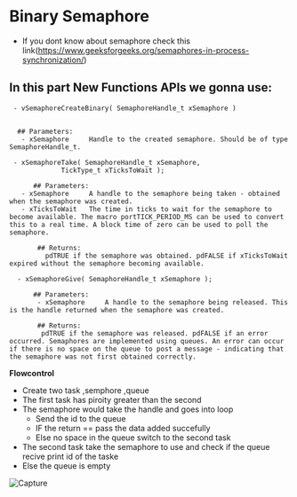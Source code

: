 # Binary Semaphore
 
 - If you dont know about semaphore check this link(https://www.geeksforgeeks.org/semaphores-in-process-synchronization/)
 
  ## In this part New Functions APIs we gonna use: 

     - vSemaphoreCreateBinary( SemaphoreHandle_t xSemaphore )


  	  ## Parameters:
	   - xSemaphore 	Handle to the created semaphore. Should be of type SemaphoreHandle_t.

     - xSemaphoreTake( SemaphoreHandle_t xSemaphore,
                 TickType_t xTicksToWait );

          ## Parameters:
	   - xSemaphore 	A handle to the semaphore being taken - obtained when the semaphore was created.
	   - xTicksToWait 	The time in ticks to wait for the semaphore to become available. The macro portTICK_PERIOD_MS can be used to convert this to a real time. A block time of zero can be used to poll the semaphore.

           ## Returns:
             pdTRUE if the semaphore was obtained. pdFALSE if xTicksToWait expired without the semaphore becoming available.

      - xSemaphoreGive( SemaphoreHandle_t xSemaphore );

          ## Parameters:
           - xSemaphore 	A handle to the semaphore being released. This is the handle returned when the semaphore was created.

           ## Returns:
            pdTRUE if the semaphore was released. pdFALSE if an error occurred. Semaphores are implemented using queues. An error can occur if there is no space on the queue to post a message - indicating that the semaphore was not first obtained correctly.

__Flowcontrol__
- Create two task ,semphore ,queue
- The first task has piroity greater than the second
- The semaphore would take the handle and goes into loop
  - Send the id to the queue
  - IF the return == pass the data added succefully  
  - Else no space in the queue switch to the second task
- The second task take the semaphore to use and check if the queue recive print id of the taske
- Else the queue is empty  


![Capture](https://user-images.githubusercontent.com/76526170/218441712-196a5028-5127-412f-bb09-6d1b8a9ab43c.PNG)
